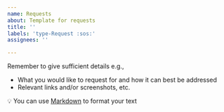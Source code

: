 ```yaml
---
name: Requests
about: Template for requests
title: ''
labels: 'type-Request :sos:'
assignees: ''

---
```


Remember to give sufficient details e.g.,
* What you would like to request for and how it can best be addressed
* Relevant links and/or screenshots, etc.

:bulb: You can use [Markdown](https://guides.github.com/features/mastering-markdown/) to format your text
